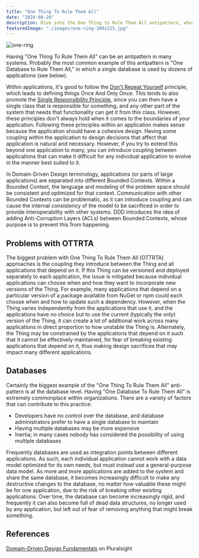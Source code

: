```yaml
---
title: "One Thing To Rule Them All"
date: "2024-08-20"
description: Dive into the One Thing to Rule Them All antipattern, where a single tool or system is used to handle multiple tasks. Discover the risks of this approach and how to avoid overloading your systems.
featuredImage: "./images/one-ring-300x225.jpg"
---
```


![one-ring](images/one-ring-300x225.jpg)

Having "One Thing To Rule Them All" can be an antipattern in many systems. Probably the most common example of this antipattern is "One Database to Rule Them All," in which a single database is used by dozens of applications (see below).

Within applications, it's good to follow the [Don't Repeat Yourself](/principles/dont-repeat-yourself) principle, which leads to defining things Once And Only Once. This tends to also promote the [Single Responsibility Principle](/principles/single-responsibility-principle), since you can then have a single class that is responsible for something, and any other part of the system that needs that functionality can get it from this class. However, these principles don't always hold when it comes to the boundaries of your application. Following these principles within an application makes sense because the application should have a cohesive design. Having some coupling within the application to design decisions that affect that application is natural and necessary. However, if you try to extend this beyond one application to many, you can introduce coupling between applications that can make it difficult for any individual application to evolve in the manner best suited to it.

In Domain-Driven Design terminology, applications (or parts of large applications) are separated into different Bounded Contexts. Within a Bounded Context, the language and modeling of the problem space should be consistent and optimized for that context. Communication with other Bounded Contexts can be problematic, as it can introduce coupling and can cause the internal consistency of the model to be sacrificed in order to provide interoperability with other systems. DDD introduces the idea of adding Anti-Corruption Layers (ACLs) between Bounded Contexts, whose purpose is to prevent this from happening.

## Problems with OTTRTA

The biggest problem with One Thing To Rule Them All (OTTRTA) approaches is the coupling they introduce between the Thing and all applications that depend on it. If this Thing can be versioned and deployed separately to each application, the issue is mitigated because individual applications can choose when and how they want to incorporate new versions of the Thing. For example, many applications that depend on a particular version of a package available from NuGet or npm could each choose when and how to update such a dependency. However, when the Thing varies independently from the applications that use it, and the applications have no choice but to use the current (typically the only) version of the Thing, it can create a lot of additional work across many applications in direct proportion to how unstable the Thing is. Alternately, the Thing may be constrained by the applications that depend on it such that it cannot be effectively maintained, for fear of breaking existing applications that depend on it, thus making design sacrifices that may impact many different applications.

## Databases

Certainly the biggest example of the "One Thing To Rule Them All" anti-pattern is at the database level. Having "One Database To Rule Them All" is extremely commonplace within organizations. There are a variety of factors that can contribute to this practice:

- Developers have no control over the database, and database administrators prefer to have a single database to maintain
- Having multiple databases may be more expensive
- Inertia; in many cases nobody has considered the possibility of using multiple databases

Frequently databases are used as integration points between different applications. As such, each individual application cannot work with a data model optimized for its own needs, but must instead use a general-purpose data model. As more and more applications are added to the system and share the same database, it becomes increasingly difficult to make any destructive changes to the database, no matter how valuable these might be for one application, due to the risk of breaking other existing applications. Over time, the database can become increasingly rigid, and frequently it can also become full of dead data structures, no longer used by any application, but left out of fear of removing anything that might break something.

## References

[Domain-Driven Design Fundamentals](http://bit.ly/PS-DDD) on Pluralsight
